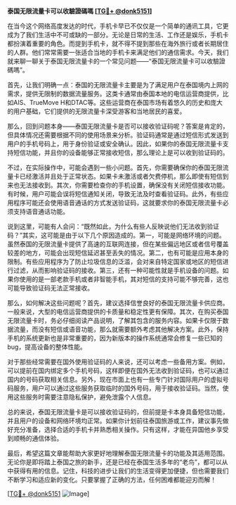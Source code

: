 **泰国无限流量卡可以收驗證碼嗎 [[TG💪+ @donk5151](https://t.me/s/donk5151)]**

在当今这个网络高度发达的时代，手机卡早已不仅仅是一个简单的通讯工具，它更成为了我们生活中不可或缺的一部分。无论是日常的生活、工作还是娱乐，手机卡都扮演着重要的角色。而提到手机卡，就不得不提到那些在海外旅行或者长期居住的人群。他们常常需要一张适合当地的手机卡来满足他们的通信需求。今天，我们就来聊一聊关于泰国无限流量卡的一个常见问题——“泰国无限流量卡可以收驗證碼嗎”。

首先，让我们明确一点：泰国的无限流量卡主要是为了满足用户在泰国境内上网的需求，提供无限制的数据流量服务。这类卡通常由泰国本地的电信运营商提供，比如AIS、TrueMove H和DTAC等。这些运营商在泰国市场有着悠久的历史和庞大的用户基础，它们提供的无限流量卡深受游客和当地居民的喜爱。

那么，回到问题本身——泰国无限流量卡是否可以接收验证码呢？答案是肯定的，但具体情况还需要根据不同的使用场景来分析。验证码通常是通过短信形式发送到用户的手机号码上，用于身份验证或安全确认。因此，如果你的泰国无限流量卡支持短信功能，并且你的设备能够正常接收短信，那么理论上是可以收到验证码的。

不过，在实际操作中，可能会遇到一些小问题。首先，你需要确保你的泰国无限流量卡已经激活并且处于正常状态。如果卡未激活或者欠费停机，那么即使有短信到来也无法接收到。其次，你需要检查你的手机设置，确保没有关闭短信接收功能。有时候，用户可能会误将短信通知关闭，导致无法及时查看验证码。此外，有些应用程序可能还会使用语音通话的方式发送验证码，这就要求你的泰国无限流量卡必须支持语音通话功能。

说到这里，可能有人会问：“既然如此，为什么有些人反映说他们无法收到验证码？”其实，这可能是由于以下几个原因造成的。第一，可能是网络环境的问题。虽然泰国的无限流量卡提供了高速的互联网连接，但在某些偏远地区或者信号覆盖较差的地方，可能会出现短信延迟甚至丢失的情况。第二，也有可能是应用本身的限制。有些应用程序为了防止垃圾信息的泛滥，会对来自特定国家或地区的短信进行过滤，从而影响验证码的接收。第三，还有一种可能性就是手机设备的问题。如果你使用的是一部老款手机或者非智能手机，其对短信的支持可能不够完善，这也可能导致验证码无法正常接收。

那么，如何解决这些问题呢？首先，建议选择信誉良好的泰国无限流量卡供应商。一般来说，大型的电信运营商提供的卡质量和稳定性更有保障。其次，在购买泰国无限流量卡时，务必仔细阅读产品说明，了解其包含的服务内容。如果卡仅限于数据流量，而没有短信或语音功能，那么就需要额外考虑其他解决方案。此外，保持手机的系统更新也是非常重要的，因为新版本的操作系统通常会修复一些已知的bug，提高设备的整体性能。

对于那些经常需要在国外使用验证码的人来说，还可以考虑一些备用方案。例如，可以提前在国内绑定多个手机号码，这样即便在国外无法收到验证码，也可以通过国内的号码获取相关信息。另外，现在市面上也有一些专门针对国际用户的虚拟号码服务，用户可以通过这些服务获取临时的国外号码，用于接收验证码。当然，使用这些服务时需要注意隐私保护，避免泄露个人信息。

总的来说，泰国无限流量卡是可以接收验证码的，但前提是卡本身具备短信功能，并且用户的设备和网络环境均正常。如果你计划前往泰国旅游或工作，建议事先做好充分准备，选择合适的手机卡并熟悉相关操作。只有这样，才能在异国他乡享受到顺畅的通信体验。

最后，希望这篇文章能帮助大家更好地理解泰国无限流量卡的功能及其适用范围。无论你是即将踏上泰国之旅的新手，还是已经在泰国生活多年的“老鸟”，都可以从中获得有用的信息。记住，科技的进步让我们的生活变得更加便捷，但也需要我们不断学习和适应新的变化。只要掌握了正确的方法，任何困难都能迎刃而解！

[[TG💪+ @donk5151](https://t.me/s/donk5151) ![Image](https://i.postimg.cc/rwNCRYN7/Snipaste-2025-04-30-17-27-05.png)]